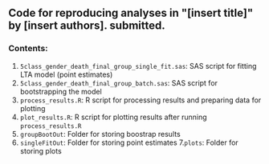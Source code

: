 ## Code for reproducing analyses in "[insert title]" by [insert authors]. submitted.

### Contents:

1. `5class_gender_death_final_group_single_fit.sas`: SAS script for fitting LTA model (point estimates)
2. `5class_gender_death_final_group_batch.sas`: SAS script for bootstrapping the model
3. `process_results.R`: R script for processing results and preparing data for plotting
4. `plot_results.R`: R script for plotting results after running `process_results.R`
5. `groupBootOut`: Folder for storing boostrap results
6. `singleFitOut`: Folder for storing point estimates
7.`plots`: Folder for storing plots